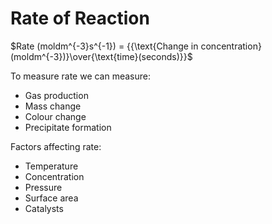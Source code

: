 # Rate of Reaction

$Rate (moldm^{-3}s^{-1}) = {{\text{Change in concentration} (moldm^{-3})}\over{\text{time}(seconds)}}$

To measure rate we can measure:

- Gas production
- Mass change
- Colour change
- Precipitate formation

Factors affecting rate:

- Temperature
- Concentration
- Pressure
- Surface area
- Catalysts